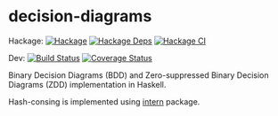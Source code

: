 # decision-diagrams

Hackage:
[![Hackage](https://img.shields.io/hackage/v/decision-diagrams.svg)](https://hackage.haskell.org/package/decision-diagrams)
[![Hackage Deps](https://img.shields.io/hackage-deps/v/decision-diagrams.svg)](https://packdeps.haskellers.com/feed?needle=decision-diagrams)
[![Hackage CI](https://matrix.hackage.haskell.org/api/v2/packages/decision-diagrams/badge)](https://matrix.hackage.haskell.org/#/package/decision-diagrams)

Dev:
[![Build Status](https://github.com/msakai/haskell-decision-diagrams/actions/workflows/build.yaml/badge.svg)](https://github.com/msakai/haskell-decision-diagrams/actions/workflows/build.yaml)
[![Coverage Status](https://coveralls.io/repos/msakai/haskell-decision-diagrams/badge.svg)](https://coveralls.io/r/msakai/haskell-decision-diagrams)

Binary Decision Diagrams (BDD) and Zero-suppressed Binary Decision Diagrams (ZDD) implementation in Haskell.

Hash-consing is implemented using [intern](https://hackage.haskell.org/package/intern) package.
